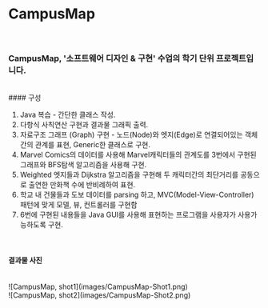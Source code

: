 # CampusMap
<br>

### CampusMap, '소프트웨어 디자인 & 구현' 수업의 학기 단위 프로젝트입니다.
<br>
#### 구성 
<br>

1. Java 복습 - 간단한 클래스 작성.
2. 다항식 사칙연산 구현과 결과물 그래픽 출력.
3. 자료구조 그래프 (Graph) 구현 - 노드(Node)와 엣지(Edge)로 연결되어있는 객체간의 관계를 표현, Generic한 클래스로 구현.
4. Marvel Comics의 데이터를 사용해 Marvel캐릭터들의 관계도를 3번에서 구현된 그래프와 BFS탐색 알고리즘을 사용해 구현.
5. Weighted 엣지들과 Dijkstra 알고리즘을 구현해 두 캐릭터간의 최단거리를 공동으로 출연한 만화책 수에 반비례하여 표현.
6. 학교 내 건물들과 도보 데이터를 parsing 하고, MVC(Model-View-Controller) 패턴에 맞게 모델, 뷰, 컨트롤러를 구현함
7. 6번에 구현된 내용들을 Java GUI를 사용해 표현하는 프로그램을 사용자가 사용가능하도록 구현.
<br>

#### 결과물 사진
<br>
![CampusMap, shot1](images/CampusMap-Shot1.png)
<br>
![CampusMap, shot2](images/CampusMap-Shot2.png)

